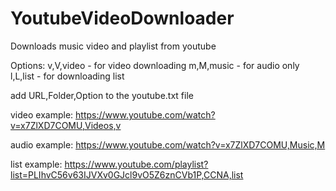 # YoutubeVideoDownloader
 Downloads music video and playlist from youtube

 Options:
    v,V,video   - for video downloading
    m,M,music   - for audio only
    l,L,list    - for downloading list


 add URL,Folder,Option to the youtube.txt file

 video example:
    https://www.youtube.com/watch?v=x7ZlXD7COMU,Videos,v

 audio example:
    https://www.youtube.com/watch?v=x7ZlXD7COMU,Music,M

 list example:
    https://www.youtube.com/playlist?list=PLIhvC56v63IJVXv0GJcl9vO5Z6znCVb1P,CCNA,list


